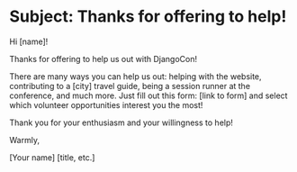 # Subject: Thanks for offering to help! 

Hi [name]! 

Thanks for offering to help us out with DjangoCon! 

There are many ways you can help us out: helping with the website, contributing to a [city] travel guide, being a session runner at the conference, and much more. Just fill out this form: [link to form] and select which volunteer opportunities interest you the most! 

Thank you for your enthusiasm and your willingness to help! 

Warmly, 

[Your name]
[title, etc.] 
